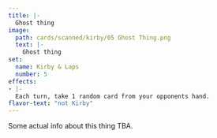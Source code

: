 ```yaml
---
title: |-
  Ghost thing
image: 
  path: cards/scanned/kirby/05 Ghost Thing.png
  text: |-
    Ghost thing
set:
  name: Kirby & Laps
  number: 5
effects: 
- |-
  Each turn, take 1 random card from your opponents hand.
flavor-text: "not Kirby"
---
```

Some actual info about this thing TBA.
